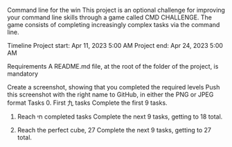 Command line for the win
This project is an optional challenge for improving your command line skills through a game called CMD CHALLENGE. The game consists of completing increasingly complex tasks via the command line.

Timeline
Project start: Apr 11, 2023 5:00 AM
Project end: Apr 24, 2023 5:00 AM

Requirements
A README.md file, at the root of the folder of the project, is mandatory

Create a screenshot, showing that you completed the required levels
Push this screenshot with the right name to GitHub, in either the PNG or JPEG format
Tasks 0. First 九 tasks
Complete the first 9 tasks.

1. Reach חי completed tasks
   Complete the next 9 tasks, getting to 18 total.

2. Reach the perfect cube, 27
   Complete the next 9 tasks, getting to 27 total.
